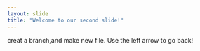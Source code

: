 ```yaml
---
layout: slide
title: "Welcome to our second slide!"
---
```

creat a branch,and make new file.
Use the left arrow to go back!
